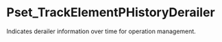 # Pset_TrackElementPHistoryDerailer

Indicates derailer information over time for operation management.<!-- end of definition -->
